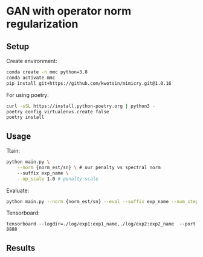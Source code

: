 # GAN with operator norm regularization

## Setup

Create environment:
```bash
conda create -n mmc python=3.8
conda activate mmc
pip install git+https://github.com/kwotsin/mimicry.git@1.0.16
```

For using poetry:
```bash
curl -sSL https://install.python-poetry.org | python3 -
poetry config virtualenvs.create false
poetry install
```

## Usage

Ttain:
```bash
python main.py \
    --norm {norm_est/sn} \ # our penalty vs spectral norm
    --suffix exp_name \
    --np_scale 1.0 # penalty scale
```

Evaluate:
```bash
python main.py --norm {norm_est/sn} --eval --suffix exp_name --num_steps 55000
```

Tensorboard:
```
tensorboard --logdir=./log/exp1:exp1_name,./log/exp2:exp2_name  --port 8888
```

## Results